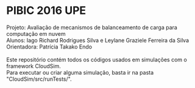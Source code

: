 # PIBIC 2016 UPE
Projeto: Avaliação de mecanismos de balanceamento de carga para computação em nuvem<br>
Alunos: Iago Richard Rodrigues Silva e Leylane Graziele Ferreira da Silva<br>
Orientadora: Patrícia Takako Endo<br><br>
Este repositório contém todos os códigos usados em simulações com o framework CloudSim.<br>
Para executar ou criar alguma simulação, basta ir na pasta "CloudSim/src/runTests/".
